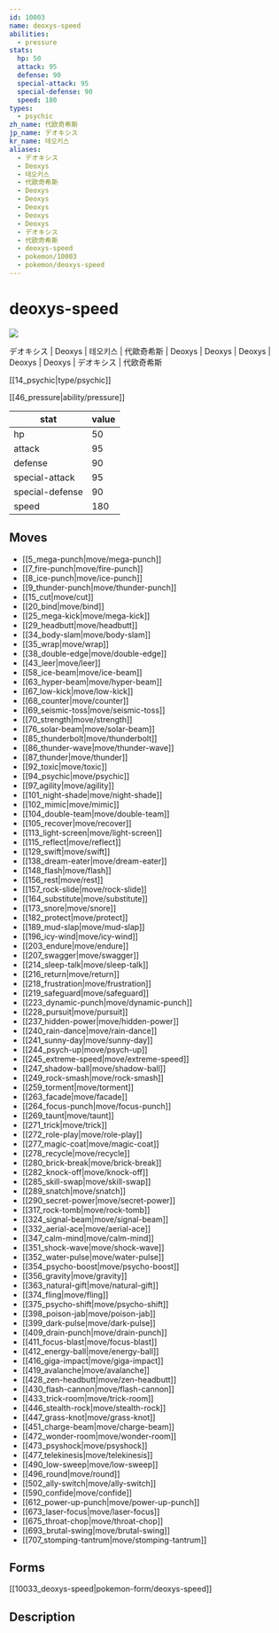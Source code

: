 ```yaml
---
id: 10003
name: deoxys-speed
abilities:
  - pressure
stats:
  hp: 50
  attack: 95
  defense: 90
  special-attack: 95
  special-defense: 90
  speed: 180
types:
  - psychic
zh_name: 代欧奇希斯
jp_name: デオキシス
kr_name: 테오키스
aliases:
  - デオキシス
  - Deoxys
  - 테오키스
  - 代歐奇希斯
  - Deoxys
  - Deoxys
  - Deoxys
  - Deoxys
  - Deoxys
  - デオキシス
  - 代欧奇希斯
  - deoxys-speed
  - pokemon/10003
  - pokemon/deoxys-speed
---
```

# deoxys-speed

![](https://raw.githubusercontent.com/PokeAPI/sprites/master/sprites/pokemon/10003.png)

デオキシス | Deoxys | 테오키스 | 代歐奇希斯 | Deoxys | Deoxys | Deoxys | Deoxys | Deoxys | デオキシス | 代欧奇希斯

[[14_psychic|type/psychic]]

[[46_pressure|ability/pressure]]

|stat|value|
|---|---|
|hp|50|
|attack|95|
|defense|90|
|special-attack|95|
|special-defense|90|
|speed|180|


## Moves

- [[5_mega-punch|move/mega-punch]]
- [[7_fire-punch|move/fire-punch]]
- [[8_ice-punch|move/ice-punch]]
- [[9_thunder-punch|move/thunder-punch]]
- [[15_cut|move/cut]]
- [[20_bind|move/bind]]
- [[25_mega-kick|move/mega-kick]]
- [[29_headbutt|move/headbutt]]
- [[34_body-slam|move/body-slam]]
- [[35_wrap|move/wrap]]
- [[38_double-edge|move/double-edge]]
- [[43_leer|move/leer]]
- [[58_ice-beam|move/ice-beam]]
- [[63_hyper-beam|move/hyper-beam]]
- [[67_low-kick|move/low-kick]]
- [[68_counter|move/counter]]
- [[69_seismic-toss|move/seismic-toss]]
- [[70_strength|move/strength]]
- [[76_solar-beam|move/solar-beam]]
- [[85_thunderbolt|move/thunderbolt]]
- [[86_thunder-wave|move/thunder-wave]]
- [[87_thunder|move/thunder]]
- [[92_toxic|move/toxic]]
- [[94_psychic|move/psychic]]
- [[97_agility|move/agility]]
- [[101_night-shade|move/night-shade]]
- [[102_mimic|move/mimic]]
- [[104_double-team|move/double-team]]
- [[105_recover|move/recover]]
- [[113_light-screen|move/light-screen]]
- [[115_reflect|move/reflect]]
- [[129_swift|move/swift]]
- [[138_dream-eater|move/dream-eater]]
- [[148_flash|move/flash]]
- [[156_rest|move/rest]]
- [[157_rock-slide|move/rock-slide]]
- [[164_substitute|move/substitute]]
- [[173_snore|move/snore]]
- [[182_protect|move/protect]]
- [[189_mud-slap|move/mud-slap]]
- [[196_icy-wind|move/icy-wind]]
- [[203_endure|move/endure]]
- [[207_swagger|move/swagger]]
- [[214_sleep-talk|move/sleep-talk]]
- [[216_return|move/return]]
- [[218_frustration|move/frustration]]
- [[219_safeguard|move/safeguard]]
- [[223_dynamic-punch|move/dynamic-punch]]
- [[228_pursuit|move/pursuit]]
- [[237_hidden-power|move/hidden-power]]
- [[240_rain-dance|move/rain-dance]]
- [[241_sunny-day|move/sunny-day]]
- [[244_psych-up|move/psych-up]]
- [[245_extreme-speed|move/extreme-speed]]
- [[247_shadow-ball|move/shadow-ball]]
- [[249_rock-smash|move/rock-smash]]
- [[259_torment|move/torment]]
- [[263_facade|move/facade]]
- [[264_focus-punch|move/focus-punch]]
- [[269_taunt|move/taunt]]
- [[271_trick|move/trick]]
- [[272_role-play|move/role-play]]
- [[277_magic-coat|move/magic-coat]]
- [[278_recycle|move/recycle]]
- [[280_brick-break|move/brick-break]]
- [[282_knock-off|move/knock-off]]
- [[285_skill-swap|move/skill-swap]]
- [[289_snatch|move/snatch]]
- [[290_secret-power|move/secret-power]]
- [[317_rock-tomb|move/rock-tomb]]
- [[324_signal-beam|move/signal-beam]]
- [[332_aerial-ace|move/aerial-ace]]
- [[347_calm-mind|move/calm-mind]]
- [[351_shock-wave|move/shock-wave]]
- [[352_water-pulse|move/water-pulse]]
- [[354_psycho-boost|move/psycho-boost]]
- [[356_gravity|move/gravity]]
- [[363_natural-gift|move/natural-gift]]
- [[374_fling|move/fling]]
- [[375_psycho-shift|move/psycho-shift]]
- [[398_poison-jab|move/poison-jab]]
- [[399_dark-pulse|move/dark-pulse]]
- [[409_drain-punch|move/drain-punch]]
- [[411_focus-blast|move/focus-blast]]
- [[412_energy-ball|move/energy-ball]]
- [[416_giga-impact|move/giga-impact]]
- [[419_avalanche|move/avalanche]]
- [[428_zen-headbutt|move/zen-headbutt]]
- [[430_flash-cannon|move/flash-cannon]]
- [[433_trick-room|move/trick-room]]
- [[446_stealth-rock|move/stealth-rock]]
- [[447_grass-knot|move/grass-knot]]
- [[451_charge-beam|move/charge-beam]]
- [[472_wonder-room|move/wonder-room]]
- [[473_psyshock|move/psyshock]]
- [[477_telekinesis|move/telekinesis]]
- [[490_low-sweep|move/low-sweep]]
- [[496_round|move/round]]
- [[502_ally-switch|move/ally-switch]]
- [[590_confide|move/confide]]
- [[612_power-up-punch|move/power-up-punch]]
- [[673_laser-focus|move/laser-focus]]
- [[675_throat-chop|move/throat-chop]]
- [[693_brutal-swing|move/brutal-swing]]
- [[707_stomping-tantrum|move/stomping-tantrum]]

## Forms



[[10033_deoxys-speed|pokemon-form/deoxys-speed]]

## Description



